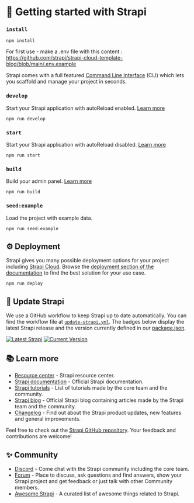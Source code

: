 # 🚀 Getting started with Strapi

### `install`

```
npm install
```

For first use - make a .env file with this content : https://github.com/strapi/strapi-cloud-template-blog/blob/main/.env.example

Strapi comes with a full featured [Command Line Interface](https://docs.strapi.io/dev-docs/cli) (CLI) which lets you scaffold and manage your project in seconds.

### `develop`

Start your Strapi application with autoReload enabled. [Learn more](https://docs.strapi.io/dev-docs/cli#strapi-develop)

```
npm run develop
```

### `start`

Start your Strapi application with autoReload disabled. [Learn more](https://docs.strapi.io/dev-docs/cli#strapi-start)

```
npm run start
```

### `build`

Build your admin panel. [Learn more](https://docs.strapi.io/dev-docs/cli#strapi-build)

```
npm run build
```

### `seed:example`

Load the project with example data.

```
npm run seed:example
```

## ⚙️ Deployment

Strapi gives you many possible deployment options for your project including [Strapi Cloud](https://cloud.strapi.io). Browse the [deployment section of the documentation](https://docs.strapi.io/dev-docs/deployment) to find the best solution for your use case.

```
npm run deploy
```

## 🔄 Update Strapi

We use a GitHub workflow to keep Strapi up to date automatically. You can find
the workflow file at
[`update-strapi.yml`](.github/workflows/update-strapi.yml). The badges below
display the latest Strapi release and the version currently defined in our
[package.json](./package.json).

[![Latest Strapi](https://img.shields.io/npm/v/@strapi/strapi/latest.svg?label=latest%20strapi)](https://www.npmjs.com/package/@strapi/strapi)
[![Current Version](https://img.shields.io/github/package-json/dependency-version/The-Poolz/strapi-cloud/%40strapi/strapi?label=our%20version)](./package.json)

## 📚 Learn more

- [Resource center](https://strapi.io/resource-center) - Strapi resource center.
- [Strapi documentation](https://docs.strapi.io) - Official Strapi documentation.
- [Strapi tutorials](https://strapi.io/tutorials) - List of tutorials made by the core team and the community.
- [Strapi blog](https://strapi.io/blog) - Official Strapi blog containing articles made by the Strapi team and the community.
- [Changelog](https://strapi.io/changelog) - Find out about the Strapi product updates, new features and general improvements.

Feel free to check out the [Strapi GitHub repository](https://github.com/strapi/strapi). Your feedback and contributions are welcome!

## ✨ Community

- [Discord](https://discord.strapi.io) - Come chat with the Strapi community including the core team.
- [Forum](https://forum.strapi.io/) - Place to discuss, ask questions and find answers, show your Strapi project and get feedback or just talk with other Community members.
- [Awesome Strapi](https://github.com/strapi/awesome-strapi) - A curated list of awesome things related to Strapi.


